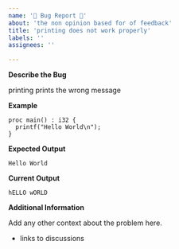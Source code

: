 ```yaml
---
name: '🐛 Bug Report 🐛'
about: 'the non opinion based for of feedback'
title: 'printing does not work properly'
labels: ''
assignees: ''

---
```


**Describe the Bug**

printing prints the wrong message

**Example**

    proc main() : i32 {
      printf("Hello World\n");
    } 

**Expected Output**

    Hello World

**Current Output**

    hELLO wORLD

**Additional Information**

Add any other context about the problem here.

 * links to discussions
 

